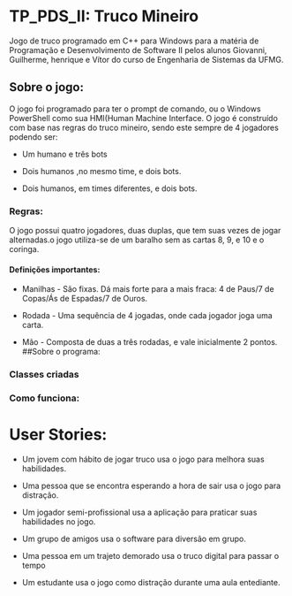 # TP_PDS_II: Truco Mineiro
  Jogo de truco programado em C++ para Windows para a matéria de Programação e Desenvolvimento de Software II pelos alunos Giovanni, Guilherme, henrique e Vítor do curso de Engenharia de Sistemas da UFMG. 
## Sobre o jogo:
  O jogo foi programado para ter o prompt de comando, ou o Windows PowerShell como sua HMI(Human Machine Interface. O jogo é construído com base nas regras do truco mineiro, sendo este sempre de 4 jogadores podendo ser:
  - Um humano e três bots
  
  - Dois humanos ,no mesmo time, e dois bots.
  
  - Dois humanos, em times diferentes, e dois bots.
### Regras:
  O jogo possui quatro jogadores, duas duplas, que tem suas vezes de jogar alternadas.o jogo utiliza-se de um baralho sem as cartas 8, 9, e 10 e o coringa. 
  #### Definições importantes:
  - Manilhas - São fixas. Dá mais forte para a mais fraca: 4 de Paus/7 de Copas/Ás de Espadas/7 de Ouros.
  
  - Rodada - Uma sequência de 4 jogadas, onde cada jogador joga uma carta.
  
  - Mão - Composta de duas a três rodadas, e vale inicialmente 2 pontos.
##Sobre o programa:

### Classes criadas

### Como funciona:


# User Stories:

- Um jovem com hábito de jogar truco usa o jogo para melhora suas habilidades. 

- Uma pessoa que se encontra esperando a hora de sair usa o jogo para distração.

- Um jogador semi-profissional usa a aplicação para praticar suas habilidades no jogo.

- Um grupo de amigos usa o software para diversão em grupo.

- Uma pessoa em um trajeto demorado usa o truco digital para passar o tempo 

- Um estudante usa o jogo como distração durante uma aula entediante.

